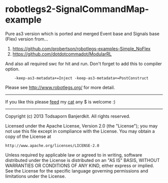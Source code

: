 robotlegs2-SignalCommandMap-example
===================================

Pure as3 version which is ported and merged Event base and Signals base (Flex) version from...

1. https://github.com/probertson/robotlegs-examples-Simple_NoFlex
2. https://github.com/dotdotcommadot/ModularRL

And also all required swc for hit and run. Don't forget to add this to compiler option.
```
    -keep-as3-metadata+=Inject -keep-as3-metadata+=PostConstruct
```
Please see http://www.robotlegs.org/ for more detail.
- - -
If you like this please [feed](https://www.paypal.com/cgi-bin/webscr?cmd=_xclick&business=katopz%40sleepydesign%2ecom&item_name=sleepydesign&no_shipping=0&no_note=1&tax=0&currency_code=USD&charset=UTF%2d8) my [cat](http://instagram.com/katopz) 
any $ is welcome :)
- - -

Copyright (c) 2013 Todsaporn Banjerdkit. All rights reserved.

Licensed under the Apache License, Version 2.0 (the "License");
you may not use this file except in compliance with the License.
You may obtain a copy of the License at

    http://www.apache.org/licenses/LICENSE-2.0

Unless required by applicable law or agreed to in writing, software
distributed under the License is distributed on an "AS IS" BASIS,
WITHOUT WARRANTIES OR CONDITIONS OF ANY KIND, either express or implied.
See the License for the specific language governing permissions and
limitations under the License.
